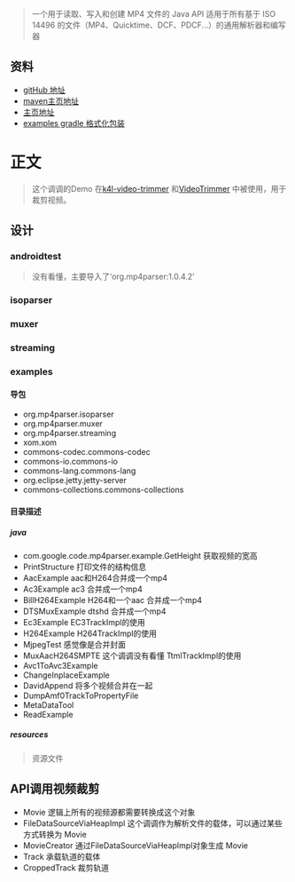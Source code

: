 > 一个用于读取、写入和创建 MP4 文件的 Java API
> 适用于所有基于 ISO 14496 的文件（MP4、Quicktime、DCF、PDCF...）的通用解析器和编写器
## 资料
* [gitHub 地址](https://github.com/sannies/mp4parser)
* [maven主页地址](https://search.maven.org/artifact/com.googlecode.mp4parser/isoparser)
* [主页地址](https://code.google.com/archive/p/mp4parser/)
* [examples gradle 格式化包装](https://gitee.com/lalalaxiaowifi/java-mp4-parser-demo)
# 正文
> 这个调调的Demo 在[k4l-video-trimmer](https://github.com/titansgroup/k4l-video-trimmer) 和[VideoTrimmer](https://github.com/AndroidDeveloperLB/VideoTrimmer) 
> 中被使用，用于裁剪视频。
## 设计
### androidtest
> 没有看懂，主要导入了‘org.mp4parser:1.0.4.2’
### isoparser
### muxer
### streaming
### examples
#### 导包
* org.mp4parser.isoparser
* org.mp4parser.muxer
* org.mp4parser.streaming
* xom.xom
* commons-codec.commons-codec
* commons-io.commons-io
* commons-lang.commons-lang
* org.eclipse.jetty.jetty-server
* commons-collections.commons-collections
#### 目录描述
##### java
* com.google.code.mp4parser.example.GetHeight 获取视频的宽高
* PrintStructure 打印文件的结构信息
* AacExample aac和H264合并成一个mp4
* Ac3Example ac3 合并成一个mp4
* BillH264Example H264和一个aac 合并成一个mp4
* DTSMuxExample dtshd 合并成一个mp4 
* Ec3Example EC3TrackImpl的使用
* H264Example H264TrackImpl的使用
* MjpegTest  感觉像是合并封面 
* MuxAacH264SMPTE 这个调调没有看懂 TtmlTrackImpl的使用 
* Avc1ToAvc3Example 
* ChangeInplaceExample
* DavidAppend 将多个视频合并在一起
* DumpAmf0TrackToPropertyFile 
* MetaDataTool 
* ReadExample 
##### resources
> 资源文件
## API调用视频裁剪
* Movie 逻辑上所有的视频源都需要转换成这个对象
* FileDataSourceViaHeapImpl 这个调调作为解析文件的载体，可以通过某些方式转换为   Movie
* MovieCreator   通过FileDataSourceViaHeapImpl对象生成 Movie
* Track 承载轨道的载体   
* CroppedTrack  裁剪轨道